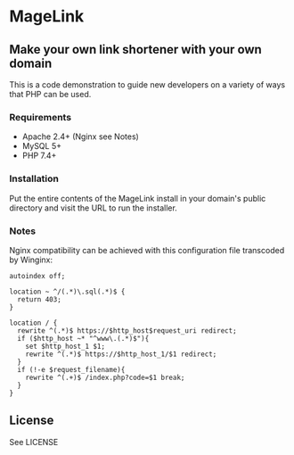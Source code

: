 # MageLink
## Make your own link shortener with your own domain

This is a code demonstration to guide new developers on a variety of ways that PHP can be used.

### Requirements

* Apache 2.4+ (Nginx see Notes)
* MySQL 5+
* PHP 7.4+

### Installation

Put the entire contents of the MageLink install in your domain's public directory and visit the URL to run the installer.

### Notes

Nginx compatibility can be achieved with this configuration file transcoded by Winginx:

```
autoindex off;

location ~ ^/(.*)\.sql(.*)$ {
  return 403;
}

location / {
  rewrite ^(.*)$ https://$http_host$request_uri redirect;
  if ($http_host ~* "^www\.(.*)$"){
    set $http_host_1 $1;
    rewrite ^(.*)$ https://$http_host_1/$1 redirect;
  }
  if (!-e $request_filename){
    rewrite ^(.+)$ /index.php?code=$1 break;
  }
}
```

## License

See LICENSE